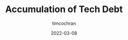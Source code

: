 ---
author: timcochran
date: 2022-03-08
permalink: false
publisher: martinfowler
tags:
  - technical-debt
  - development
target_url: https://martinfowler.com/articles/bottlenecks-of-scaleups/01-tech-debt.html
title: Accumulation of Tech Debt
---